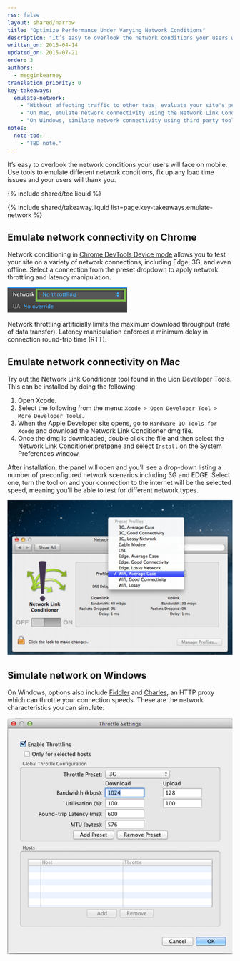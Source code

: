 ```yaml
---
rss: false
layout: shared/narrow
title: "Optimize Performance Under Varying Network Conditions"
description: "It’s easy to overlook the network conditions your users will face on mobile. Use tools to emulate different network conditions, fix up any load time issues and your users will thank you."
written_on: 2015-04-14
updated_on: 2015-07-21
order: 3
authors:
  - megginkearney
translation_priority: 0
key-takeaways:
  emulate-network:
    - "Without affecting traffic to other tabs, evaluate your site's performance using the Chrome DevTools network emulator."
    - "On Mac, emulate network connectivity using the Network Link Conditioner tool."
    - "On Windows, similate network connectivity using third party tools including <a href='http://www.telerik.com/fiddler'>Fiddler</a> and <a href='http://www.charlesproxy.com/'>Charles</a>."
notes:
  note-tbd:
    - "TBD note."
---
```


<p class="intro">
  It’s easy to overlook the network conditions your users will face on mobile. Use tools to emulate different network conditions, fix up any load time issues and your users will thank you.
</p>

{% include shared/toc.liquid %}

{% include shared/takeaway.liquid list=page.key-takeaways.emulate-network %}

## Emulate network connectivity on Chrome

Network conditioning in
[Chrome DevTools Device mode](/web/tools/setup/device-testing/devtools-emulator)
allows you to test your site on a variety of network connections, including Edge, 3G, and even offline. Select a connection from the preset dropdown to apply network throttling and latency manipulation.

![Device mode network controls](imgs/network-throttling.png)

Network throttling artificially limits the maximum download throughput (rate of data transfer). Latency manipulation enforces a minimum delay in connection round-trip time (RTT).

## Emulate network connectivity on Mac

Try out the Network Link Conditioner tool found in the Lion
Developer Tools. This can be installed by doing the following:

1. Open Xcode.
2. Select the following from the menu: `Xcode > Open Developer Tool > More Developer Tools`.
3. When the Apple Developer site opens, go to `Hardware IO Tools for Xcode` and
download the Network Link Conditioner dmg file.
4. Once the dmg is downloaded, double click the file and then select the Network
Link Conditioner.prefpane and select `Install` on the System Preferences window.

After installation, the panel will open and you'll see a drop-down listing a number of
preconfigured network scenarios including 3G and EDGE. Select one, turn the tool
on and your connection to the internet will be the selected speed, meaning
you'll be able to test for different network types.

![OS X Network Link Conditioner](imgs/network-link-conditioner.png)

## Simulate network on Windows

On Windows, options also include [Fiddler](http://www.telerik.com/fiddler) and
[Charles](http://www.charlesproxy.com/), an HTTP proxy which can throttle your
connection speeds. These are the network characteristics you can simulate:

![Network throttling on other platforms](imgs/throttling.png)


